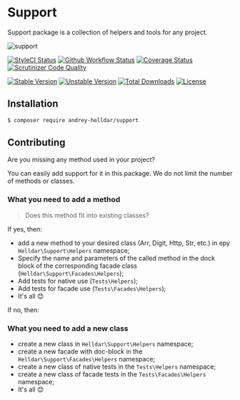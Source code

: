 # Support

Support package is a collection of helpers and tools for any project.

![support](https://user-images.githubusercontent.com/10347617/56077139-41887f00-5de1-11e9-8aa3-769cc1140ffa.png)

[![StyleCI Status][badge_styleci]][link_styleci]
[![Github Workflow Status][badge_build]][link_build]
[![Coverage Status][badge_coverage]][link_scrutinizer]
[![Scrutinizer Code Quality][badge_quality]][link_scrutinizer]

[![Stable Version][badge_stable]][link_packagist]
[![Unstable Version][badge_unstable]][link_packagist]
[![Total Downloads][badge_downloads]][link_packagist]
[![License][badge_license]][link_license]

## Installation

```bash
$ composer require andrey-helldar/support
```

## Contributing

Are you missing any method used in your project?

You can easily add support for it in this package. We do not limit the number of methods or classes.


### What you need to add a method

> Does this method fit into existing classes?

If yes, then:

* add a new method to your desired class (Arr, Digit, Http, Str, etc.) in еру `Helldar\Support\Helpers` namespace;
* Specify the name and parameters of the called method in the dock block of the corresponding facade class (`Helldar\Support\Facades\Helpers`);
* Add tests for native use (`Tests\Helpers`);
* Add tests for facade use (`Tests\Facades\Helpers`);
* It's all 😊

If no, then:

### What you need to add a new class

* create a new class in `Helldar\Support\Helpers` namespace;
* create a new facade with doc-block in the `Helldar\Support\Facades\Helpers` namespace;
* create a new class of native tests in the `Tests\Helpers` namespace;
* create a new class of facade tests in the `Tests\Facades\Helpers` namespace;
* It's all 😊

[badge_build]:          https://img.shields.io/github/workflow/status/andrey-helldar/support/phpunit?style=flat-square

[badge_coverage]:       https://img.shields.io/scrutinizer/coverage/g/andrey-helldar/support.svg?style=flat-square

[badge_downloads]:      https://img.shields.io/packagist/dt/andrey-helldar/support.svg?style=flat-square

[badge_license]:        https://img.shields.io/packagist/l/andrey-helldar/support.svg?style=flat-square

[badge_quality]:        https://img.shields.io/scrutinizer/g/andrey-helldar/support.svg?style=flat-square

[badge_stable]:         https://img.shields.io/github/v/release/andrey-helldar/support?label=stable&style=flat-square

[badge_styleci]:        https://styleci.io/repos/82566268/shield

[badge_unstable]:       https://img.shields.io/badge/unstable-dev--main-orange?style=flat-square

[link_build]:           https://github.com/andrey-helldar/support/actions

[link_license]:         LICENSE

[link_packagist]:       https://packagist.org/packages/andrey-helldar/support

[link_scrutinizer]:     https://scrutinizer-ci.com/g/andrey-helldar/support

[link_styleci]:         https://github.styleci.io/repos/82566268
